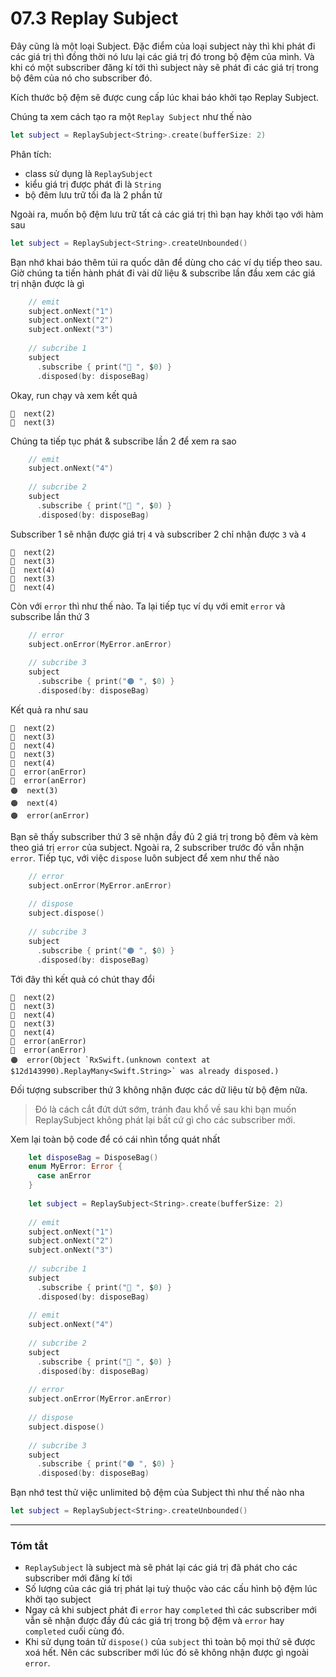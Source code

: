 



# 07.3 Replay Subject

Đây cũng là một loại Subject. Đặc điểm của loại subject này thì khi phát đi các giá trị thì đồng thời nó lưu lại các giá trị đó trong bộ đệm của mình. Và khi có một subscriber đăng kí tới thì subject này sẽ phát đi các giá trị trong bộ đêm của nó cho subscriber đó.

Kích thước bộ đệm sẽ được cung cấp lúc khai báo khởi tạo Replay Subject.

Chúng ta xem cách tạo ra một `Replay Subject` như thế nào

```swift
let subject = ReplaySubject<String>.create(bufferSize: 2)
```

Phân tích:

* class sử dụng là `ReplaySubject`
* kiểu giá trị được phát đi là `String`
* bộ đêm lưu trữ tối đa là 2 phần tử

Ngoài ra, muốn bộ đệm lưu trữ tất cả các giá trị thì bạn hay khởi tạo với hàm sau

```swift
let subject = ReplaySubject<String>.createUnbounded()
```

Bạn nhớ khai báo thêm túi ra quốc dân để dùng cho các ví dụ tiếp theo sau. Giờ chúng ta tiến hành phát đi vài dữ liệu & subscribe lần đầu xem các giá trị nhận được là gì

```swift
    // emit
    subject.onNext("1")
    subject.onNext("2")
    subject.onNext("3")
    
    // subcribe 1
    subject
      .subscribe { print("🔵 ", $0) }
      .disposed(by: disposeBag)
```

Okay, run chạy và xem kết quả

```
🔵  next(2)
🔵  next(3)
```

Chúng ta tiếp tục phát & subscribe lần 2 để xem ra sao

```swift
    // emit
    subject.onNext("4")
    
    // subcribe 2
    subject
      .subscribe { print("🔴 ", $0) }
      .disposed(by: disposeBag)
```

Subscriber 1 sẽ nhận được giá trị `4` và subscriber 2 chỉ nhận được `3` và `4`

```
🔵  next(2)
🔵  next(3)
🔵  next(4)
🔴  next(3)
🔴  next(4)
```

Còn với `error` thì như thế nào. Ta lại tiếp tục ví dụ với emit `error` và subscribe lần thứ 3

```swift
    // error
    subject.onError(MyError.anError)
    
    // subcribe 3
    subject
      .subscribe { print("🟠 ", $0) }
      .disposed(by: disposeBag)
```

Kết quả ra như sau

```
🔵  next(2)
🔵  next(3)
🔵  next(4)
🔴  next(3)
🔴  next(4)
🔵  error(anError)
🔴  error(anError)
🟠  next(3)
🟠  next(4)
🟠  error(anError)
```

Bạn sẽ thấy subscriber thứ 3 sẽ nhận đầy đủ 2 giá trị trong bộ đêm và kèm theo giá trị `error` của subject. Ngoài ra, 2 subscriber trước đó vẫn nhận `error`. Tiếp tục, với việc `dispose` luôn subject để xem như thế nào

```swift
    // error
    subject.onError(MyError.anError)
    
    // dispose
    subject.dispose()
    
    // subcribe 3
    subject
      .subscribe { print("🟠 ", $0) }
      .disposed(by: disposeBag)
```

Tới đây thì kết quả có chút thay đổi

```
🔵  next(2)
🔵  next(3)
🔵  next(4)
🔴  next(3)
🔴  next(4)
🔵  error(anError)
🔴  error(anError)
🟠  error(Object `RxSwift.(unknown context at $12d143990).ReplayMany<Swift.String>` was already disposed.)
```

Đối tượng subscriber thứ 3 không nhận được các dữ liệu từ bộ đệm nữa.

> Đó là cách cắt đứt dứt sớm, tránh đau khổ về sau khi bạn muốn ReplaySubject không phát lại bất cứ gì cho các subscriber mới.

Xem lại toàn bộ code để có cái nhìn tổng quát nhất

```swift
    let disposeBag = DisposeBag()
    enum MyError: Error {
      case anError
    }
    
    let subject = ReplaySubject<String>.create(bufferSize: 2)
    
    // emit
    subject.onNext("1")
    subject.onNext("2")
    subject.onNext("3")
    
    // subcribe 1
    subject
      .subscribe { print("🔵 ", $0) }
      .disposed(by: disposeBag)
    
    // emit
    subject.onNext("4")
    
    // subcribe 2
    subject
      .subscribe { print("🔴 ", $0) }
      .disposed(by: disposeBag)
    
    // error
    subject.onError(MyError.anError)
    
    // dispose
    subject.dispose()
    
    // subcribe 3
    subject
      .subscribe { print("🟠 ", $0) }
      .disposed(by: disposeBag)
```

Bạn nhớ test thử việc unlimited bộ đệm của Subject thì như thế nào nha

```swift
let subject = ReplaySubject<String>.createUnbounded()
```

---

### Tóm tắt

* `ReplaySubject` là subject mà sẽ phát lại các giá trị đã phát cho các subscriber mới đăng kí tới
* Số lượng của các giá trị phát lại tuỳ thuộc vào các cấu hình bộ đệm lúc khởi tạo subject
* Ngay cả khi subject phát đi `error` hay `completed` thì các subscriber mới vẫn sẽ nhận được đầy đủ các giá trị trong bộ đệm và `error` hay `completed` cuối cùng đó.
* Khi sử dụng toán tử `dispose()` của `subject` thì toàn bộ mọi thứ sẽ được xoá hết. Nên các subscriber mới lúc đó sẽ không nhận được gì ngoài `error`.